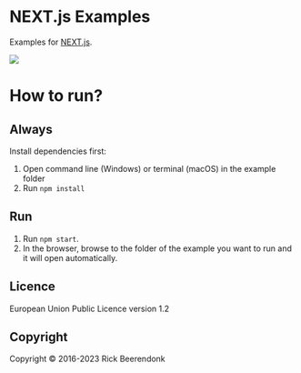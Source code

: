 # NEXT.js Examples

Examples for [NEXT.js](https://nextjs.org/).

![](https://img.shields.io/github/license/rickbeerendonk/nextjs-examples.svg)

# How to run?

## Always

Install dependencies first:

1. Open command line (Windows) or terminal (macOS) in the example folder
2. Run `npm install`

## Run

1. Run `npm start`.
2. In the browser, browse to the folder of the example you want to run and it will open automatically.

## Licence

European Union Public Licence version 1.2

## Copyright

Copyright © 2016-2023 Rick Beerendonk
